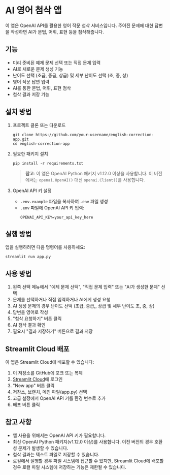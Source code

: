 # AI 영어 첨삭 앱

이 앱은 OpenAI API를 활용한 영어 작문 첨삭 서비스입니다. 주어진 문제에 대한 답변을 작성하면 AI가 문법, 어휘, 표현 등을 첨삭해줍니다.

## 기능

- 미리 준비된 예제 문제 선택 또는 직접 문제 입력
- AI로 새로운 문제 생성 기능
- 난이도 선택 (초급, 중급, 상급) 및 세부 난이도 선택 (초, 중, 상)
- 영어 작문 답변 입력
- AI를 통한 문법, 어휘, 표현 첨삭
- 첨삭 결과 저장 기능

## 설치 방법

1. 프로젝트 클론 또는 다운로드
   ```
   git clone https://github.com/your-username/english-correction-app.git
   cd english-correction-app
   ```
2. 필요한 패키지 설치
   ```
   pip install -r requirements.txt
   ```
   
   > **참고**: 이 앱은 OpenAI Python 패키지 v1.12.0 이상을 사용합니다. 이 버전에서는 `openai.OpenAI()` 대신 `openai.Client()`를 사용합니다.

3. OpenAI API 키 설정
   - `.env.example` 파일을 복사하여 `.env` 파일 생성
   - `.env` 파일에 OpenAI API 키 입력:
     ```
     OPENAI_API_KEY=your_api_key_here
     ```

## 실행 방법

앱을 실행하려면 다음 명령어를 사용하세요:

```
streamlit run app.py
```

## 사용 방법

1. 왼쪽 선택 메뉴에서 "예제 문제 선택", "직접 문제 입력" 또는 "AI가 생성한 문제" 선택
2. 문제를 선택하거나 직접 입력하거나 AI에게 생성 요청
3. AI 생성 문제의 경우 난이도 선택 (초급, 중급,, 상급 및 세부 난이도 초, 중, 상)
4. 답변을 영어로 작성
5. "첨삭 요청하기" 버튼 클릭
6. AI 첨삭 결과 확인
7. 필요시 "결과 저장하기" 버튼으로 결과 저장

## Streamlit Cloud 배포

이 앱은 Streamlit Cloud에 배포할 수 있습니다:

1. 이 저장소를 GitHub에 포크 또는 복제
2. [Streamlit Cloud](https://streamlit.io/cloud)에 로그인
3. "New app" 버튼 클릭
4. 저장소, 브랜치, 메인 파일(app.py) 선택
5. 고급 설정에서 OpenAI API 키를 환경 변수로 추가
6. 배포 버튼 클릭

## 참고 사항

- 앱 사용을 위해서는 OpenAI API 키가 필요합니다.
- 최신 OpenAI Python 패키지(v1.12.0 이상)를 사용합니다. 이전 버전의 경우 호환성 문제가 발생할 수 있습니다.
- 첨삭 결과는 텍스트 파일로 저장할 수 있습니다. 
- 로컬에서 실행할 경우 파일 시스템에 접근할 수 있지만, Streamlit Cloud에 배포할 경우 로컬 파일 시스템에 저장하는 기능은 제한될 수 있습니다. 